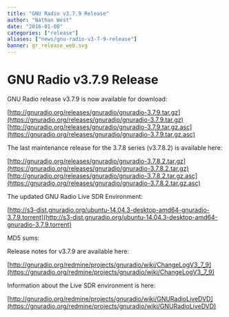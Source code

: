 ```yaml
---
title: "GNU Radio v3.7.9 Release"
author: "Nathan West"
date: "2016-01-08"
categories: ["release"]
aliases: ["news/gnu-radio-v3-7-9-release"]
banner: gr_release_web.svg
---
```


# GNU Radio v3.7.9 Release

GNU Radio release v3.7.9 is now available for download:

[http://gnuradio.org/releases/gnuradio/gnuradio-3.7.9.tar.gz](https://gnuradio.org/releases/gnuradio/gnuradio-3.7.9.tar.gz)<br />
[http://gnuradio.org/releases/gnuradio/gnuradio-3.7.9.tar.gz.asc](https://gnuradio.org/releases/gnuradio/gnuradio-3.7.9.tar.gz.asc)

The last maintenance release for the 3.7.8 series (v3.7.8.2) is available here:

[http://gnuradio.org/releases/gnuradio/gnuradio-3.7.8.2.tar.gz](https://gnuradio.org/releases/gnuradio/gnuradio-3.7.8.2.tar.gz)<br />
[http://gnuradio.org/releases/gnuradio/gnuradio-3.7.8.2.tar.gz.asc](https://gnuradio.org/releases/gnuradio/gnuradio-3.7.8.2.tar.gz.asc)

The updated GNU Radio Live SDR Environment:

[http://s3-dist.gnuradio.org/ubuntu-14.04.3-desktop-amd64-gnuradio-3.7.9.torrent](http://s3-dist.gnuradio.org/ubuntu-14.04.3-desktop-amd64-gnuradio-3.7.9.torrent)

MD5 sums:

Release notes for v3.7.9 are available here:

[http://gnuradio.org/redmine/projects/gnuradio/wiki/ChangeLogV3_7_9](https://gnuradio.org/redmine/projects/gnuradio/wiki/ChangeLogV3_7_9)

Information about the Live SDR environment is here:

[http://gnuradio.org/redmine/projects/gnuradio/wiki/GNURadioLiveDVD](https://gnuradio.org/redmine/projects/gnuradio/wiki/GNURadioLiveDVD)

